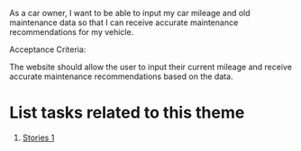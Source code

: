 As a car owner, I want to be able to input my car mileage and old maintenance data so that I can receive accurate maintenance recommendations for my vehicle.

Acceptance Criteria:

The website should allow the user to input their current mileage and receive accurate maintenance recommendations based on the data.

# List tasks related to this theme
1. [Stories 1](documentation/templates/theme/initiatives/epics/stories/tasks/task_template.md)